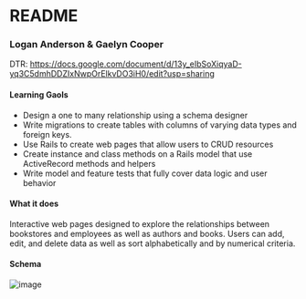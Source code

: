# README

### Logan Anderson & Gaelyn Cooper  
DTR: https://docs.google.com/document/d/13y_eIbSoXiqyaD-yq3C5dmhDDZIxNwpOrElkvDO3iH0/edit?usp=sharing

#### Learning Gaols
* Design a one to many relationship using a schema designer
* Write migrations to create tables with columns of varying data types and foreign keys.
* Use Rails to create web pages that allow users to CRUD resources
* Create instance and class methods on a Rails model that use ActiveRecord methods and helpers
* Write model and feature tests that fully cover data logic and user behavior

#### What it does
Interactive web pages designed to explore the relationships between bookstores and employees as well as authors and books. Users can add, edit, and delete data as well as sort alphabetically and by numerical criteria.

#### Schema
![image](https://user-images.githubusercontent.com/57960885/113239367-3b129c80-9270-11eb-930e-8d386792502d.png)
